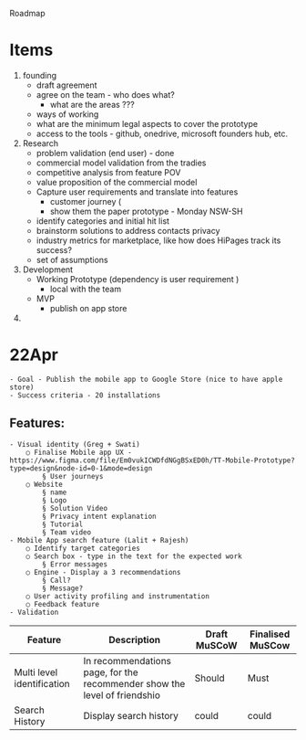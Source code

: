 Roadmap

# Items
1. founding
   - draft agreement
   - agree on the team - who does what?
     - what are the areas ???
   - ways of working
   - what are the minimum legal aspects to cover the prototype
   - access to the tools - github, onedrive, microsoft founders hub, etc.
2. Research
   - problem validation (end user) - done
   - commercial model validation from the tradies
   - competitive analysis from feature POV
   - value proposition of the commercial model 
   - Capture user requirements and translate into features
     - customer journey (
     - show them the paper prototype - Monday NSW-SH
   - identify categories and initial hit list
   - brainstorm solutions to address contacts privacy
   - industry metrics for marketplace, like how does HiPages track its success?
   - set of assumptions 
3. Development
   - Working Prototype (dependency is user requirement )
     - local with the team
   - MVP
     - publish on app store
4.  

# 22Apr
	- Goal - Publish the mobile app to Google Store (nice to have apple store)
	- Success criteria - 20 installations

## Features:
	- Visual identity (Greg + Swati)
		○ Finalise Mobile app UX - https://www.figma.com/file/Em0vukICWDfdNGgBSxED0h/TT-Mobile-Prototype?type=design&node-id=0-1&mode=design
			§ User journeys
		○ Website
			§ name
			§ Logo
			§ Solution Video 
			§ Privacy intent explanation
			§ Tutorial
			§ Team video
	- Mobile App search feature (Lalit + Rajesh)
		○ Identify target categories
		○ Search box - type in the text for the expected work
			§ Error messages
		○ Engine - Display a 3 recommendations
			§ Call?
			§ Message?
		○ User activity profiling and instrumentation
		○ Feedback feature
	- Validation

|Feature|Description|Draft MuSCoW|Finalised MuSCow|
|-------|-----------|------|------|
|Multi level identification|In recommendations page, for the recommender show the level of friendshio|Should|Must|
|Search History|Display search history|could | could|
